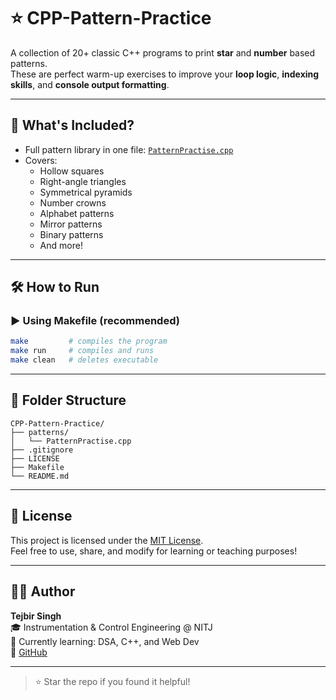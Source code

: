 # ⭐ CPP-Pattern-Practice

A collection of 20+ classic C++ programs to print **star** and **number** based patterns.  
These are perfect warm-up exercises to improve your **loop logic**, **indexing skills**, and **console output formatting**.

---

## 🧠 What's Included?

- Full pattern library in one file: [`PatternPractise.cpp`](patterns/PatternPractise.cpp)
- Covers:
  - Hollow squares
  - Right-angle triangles
  - Symmetrical pyramids
  - Number crowns
  - Alphabet patterns
  - Mirror patterns
  - Binary patterns
  - And more!

---

## 🛠 How to Run

### ▶️ **Using Makefile (recommended)**

```bash
make         # compiles the program
make run     # compiles and runs
make clean   # deletes executable
```
---

## 📂 Folder Structure

```
CPP-Pattern-Practice/
├── patterns/
│   └── PatternPractise.cpp
├── .gitignore
├── LICENSE
├── Makefile
└── README.md
```

---

## 📜 License

This project is licensed under the [MIT License](LICENSE).  
Feel free to use, share, and modify for learning or teaching purposes!

---

## 🙋‍♂️ Author

**Tejbir Singh**  
🎓 Instrumentation & Control Engineering @ NITJ  
🌱 Currently learning: DSA, C++, and Web Dev  
🔗 [GitHub](https://github.com/Tejbir7)

---

> ⭐ Star the repo if you found it helpful!
```


